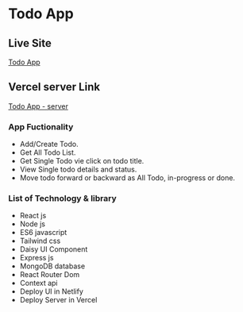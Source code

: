# Todo App

## Live Site

[Todo App](https://todo-manage-app.netlify.app/)

## Vercel server Link

[Todo App - server](https://todo-server-one-iota.vercel.app)

### App Fuctionality

- Add/Create Todo.
- Get All Todo List.
- Get Single Todo vie click on todo title.
- View Single todo details and status.
- Move todo forward or backward as All Todo, in-progress or done.

### List of Technology & library

- React js
- Node js
- ES6 javascript
- Tailwind css
- Daisy UI Component
- Express js
- MongoDB database
- React Router Dom
- Context api
- Deploy UI in Netlify
- Deploy Server in Vercel
